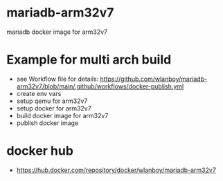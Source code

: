 # mariadb-arm32v7
mariadb docker image for arm32v7

# Example for multi arch build
- see Workflow file for details: https://github.com/wlanboy/mariadb-arm32v7/blob/main/.github/workflows/docker-publish.yml
- create env vars
- setup qemu for arm32v7
- setup docker for arm32v7
- build docker image for arm32v7
- publish docker image

# docker hub
- https://hub.docker.com/repository/docker/wlanboy/mariadb-arm32v7

